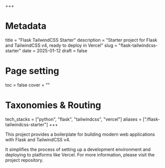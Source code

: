 +++
# Metadata
title = "Flask TailwindCSS Starter"
description = "Starter project for Flask and TailwindCSS v4, ready to deploy in Vercel" 
slug = "flask-tailwindcss-starter"
date = 2025-01-12
draft = false

# Page setting
toc = false
cover = ""

# Taxonomies & Routing
tech_stacks = ["python", "flask", "tailwindcss", "vercel"]
aliases = ["/flask-tailwindcss-starter"]
+++

This project provides a boilerplate for building modern web applications with Flask and TailwindCSS v4.

It simplifies the process of setting up a development environment and deploying to platforms like Vercel. For more information, please visit the project repository.
